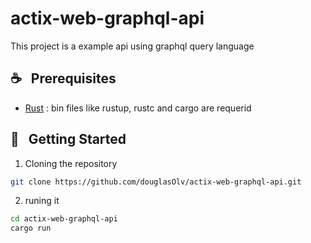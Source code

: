 # actix-web-graphql-api
This project is a example api using graphql query language
## :coffee: &nbsp; Prerequisites
- [Rust](https://www.rust-lang.org) : bin files like rustup, rustc and cargo are requerid
## :tada: &nbsp; Getting Started

1. Cloning the repository
```bash
git clone https://github.com/douglasOlv/actix-web-graphql-api.git
```

2. runing it
```bash
cd actix-web-graphql-api
cargo run
```
